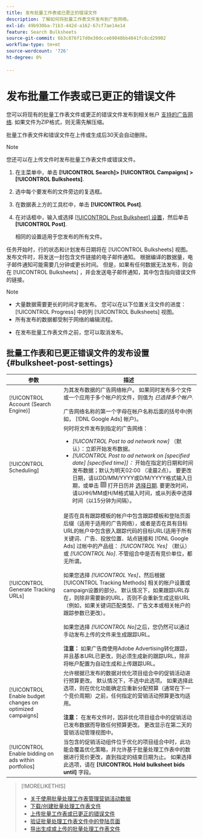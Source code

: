 ```yaml
---
title: 发布批量工作表或已更正的错误文件
description: 了解如何将批量工作表文件发布到广告网络。
exl-id: 49b930ba-71b3-442d-a162-67cf7ae14e14
feature: Search Bulksheets
source-git-commit: 6b3c876f17d0e30dcce69048bb4041fc8cd29902
workflow-type: tm+mt
source-wordcount: '726'
ht-degree: 0%

---
```


# 发布批量工作表或已更正的错误文件

您可以将现有的批量工作表文件或更正的错误文件发布到相关帐户 [支持的广告网络](bulksheet-about.md#bulksheet-functionality-by-network). 如果文件为ZIP格式，则无需先解压缩。

批量工作表文件和错误文件在上传或生成后30天会自动删除。

>[!NOTE]
>您还可以在上传文件时发布批量工作表文件或错误文件。

1. 在主菜单中，单击 **[!UICONTROL Search]> [!UICONTROL Campaigns] >[!UICONTROL Bulksheets]**.

1. 选中每个要发布的文件旁边的复选框。

1. 在数据表上方的工具栏中，单击 **[!UICONTROL Post]**.

1. 在对话框中，输入或选择 [[!UICONTROL Post Bulksheet] 设置](#bulksheet-post-settings)，然后单击 **[!UICONTROL Post]**.

   相同的设置适用于您发布的所有文件。

任务开始时，行的状态和计划发布日期将在 [!UICONTROL Bulksheets] 视图。 发布文件时，将发送一封包含文件链接的电子邮件通知。 根据编译的数据量，电子邮件通知可能需要几分钟或更长时间。 但是，如果有任何数据无法发布，则会在 [!UICONTROL Bulksheets] ，并会发送电子邮件通知，其中包含指向错误文件的链接。

>[!NOTE]
>
>* 大量数据需要更长的时间才能发布。 您可以在以下位置关注文件的进度： [!UICONTROL Progress] 中的列 [!UICONTROL Bulksheets] 视图。
>* 所有发布的数据都受制于网络的编辑流程。
* 在发布批量工作表文件之前，您可以取消发布。

## 批量工作表和已更正错误文件的发布设置 {#bulksheet-post-settings}

| 参数 | 描述 |
|----|----|
| [!UICONTROL Account (Search Engine)] | 为其发布数据的广告网络帐户。 如果同时发布多个文件或一个应用于多个帐户的文件，则值为 <i>已选择多个帐户</i>.<br><br>广告网络名称的第一个字母在帐户名称后面的括号中(例如， [!DNL Google Ads] 帐户)。 |
| [!UICONTROL Scheduling] | 何时将文件发布到指定的广告网络：<ul><li><i>[!UICONTROL Post to ad network now]</i> （默认）：立即开始发布数据。</li><li><i>[!UICONTROL Post to ad network on \[specified date\] \[specified time\]]：</i> 开始在指定的日期和时间发布数据；默认为明天02:00 （凌晨2点）。 要更改日期，请以DD/MM/YYYY或D/M/YYYY格式输入日期，或单击 ![日历](/help/search-social-commerce/assets/calendar.png "日历") 打开日历并 [选择日期](/help/search-social-commerce/common-tasks/navigation-editing-selection/calendar.md). 要更改时间，请以HH/MM或H/M格式输入时间，或从列表中选择时间（以15分钟为间隔）。</li></ul> |
| [!UICONTROL Generate Tracking URLs] | 是否在具有跟踪模板的帐户中包含跟踪模板和登陆页面后缀（适用于适用的广告网络），或者是否在具有目标URL的帐户中包含嵌入跟踪代码的目标URL(适用于所有关键词、广告、投放位置、站点链接和 [!DNL Google Ads] 过帐中的产品组： <i>[!UICONTROL Yes]</i> （默认）或 <i>[!UICONTROL No]</i>. 不管组合中是否有竞价单位，都无所谓。<br><br>如果您选择 <i>[!UICONTROL Yes]</i>，然后根据 [!UICONTROL Tracking Methods] 相关的帐户设置或campaign设置的部分。 默认情况下，如果跟踪URL存在，则除非需要新的URL，否则不会重新生成这些URL（例如，如果关键词匹配类型、广告文本或相关帐户的跟踪参数已更改）。<br><br>如果您选择 <i>[!UICONTROL No]</i>之后，您仍然可以通过手动发布上传的文件来生成跟踪URL。<br><br><b>注意：</b> 如果广告商使用Adobe Advertising转化跟踪，并且基本URL已更改，则必须生成新的跟踪URL，除非将帐户配置为自动生成和上传跟踪URL。 |
| [!UICONTROL Enable budget changes on optimized campaigns] | 允许根据已发布的数据对优化项目组合中的促销活动进行预算更改。 默认情况下，不选中此选项。 如果选择此选项，则在优化功能确定应重新分配预算（通常在下一个竞价周期）之前，任何指定的营销活动预算更改均适用。<br><br><b>注意：</b> 在发布文件时，因非优化项目组合中的促销活动已发布数据而导致任何预算更改。 更改显示在第二天的营销活动管理视图中。 |
| [!UICONTROL Enable bidding on ads within portfolios] | 当包含的促销活动组件位于优化的项目组合中时，此功能会覆盖优化策略，并允许基于批量处理工作表中的数据进行竞价更改，直到指定的结束日期为止。 如果选择此选项，请在 **[!UICONTROL Hold bulksheet bids until]** 字段。 |

>[!MORELIKETHIS]
>
>* [关于使用批量处理工作表管理营销活动数据](bulksheet-about.md)
>* [下载/创建批量处理工作表文件](bulksheet-download.md)
>* [上传批量工作表或已更正的错误文件](bulksheet-upload.md)
>* [验证批量处理工作表文件中的登陆页面](bulksheet-validate-landing-pages.md)
>* [导出生成或上传的批量处理工作表文件](bulksheet-export.md)
